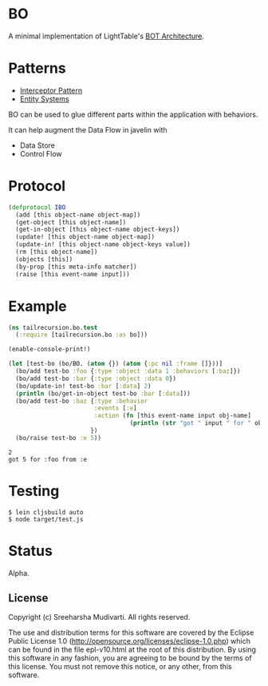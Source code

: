 # BO

A minimal implementation of LightTable's [BOT Architecture](http://www.chris-granger.com/2013/01/24/the-ide-as-data/).

# Patterns

* [Interceptor Pattern](https://en.wikipedia.org/wiki/Interceptor_pattern)
* [Entity Systems](http://entity-systems.wikidot.com/rdbms-with-code-in-systems)

BO can be used to glue different parts within the application with behaviors.

It can help augment the Data Flow in javelin with

* Data Store
* Control Flow

# Protocol

```clojure
(defprotocol IBO
  (add [this object-name object-map])
  (get-object [this object-name])
  (get-in-object [this object-name object-keys])
  (update! [this object-name object-map])
  (update-in! [this object-name object-keys value])
  (rm [this object-name])
  (objects [this])
  (by-prop [this meta-info matcher])
  (raise [this event-name input]))
```

# Example

```clojure
(ns tailrecursion.bo.test
  (:require [tailrecursion.bo :as bo]))

(enable-console-print!)

(let [test-bo (bo/BO. (atom {}) (atom {:pc nil :frame []}))]
  (bo/add test-bo :foo {:type :object :data 1 :behaviors [:baz]})
  (bo/add test-bo :bar {:type :object :data 0})
  (bo/update-in! test-bo :bar [:data] 2)
  (println (bo/get-in-object test-bo :bar [:data]))
  (bo/add test-bo :baz {:type :behavior
                        :events [:e]
                        :action (fn [this event-name input obj-name]
                                  (println (str "got " input " for " obj-name " from " event-name)))
                       })
  (bo/raise test-bo :e 5))
```

```
2
got 5 for :foo from :e
```

# Testing

```
$ lein cljsbuild auto
$ node target/test.js
```

# Status

Alpha.

## License

Copyright (c) Sreeharsha Mudivarti. All rights reserved.

The use and distribution terms for this software are
covered by the Eclipse Public License 1.0
(http://opensource.org/licenses/eclipse-1.0.php) which can be
found in the file epl-v10.html at the root of this
distribution. By using this software in any fashion, you are
agreeing to be bound by the terms of this license. You must not
remove this notice, or any other, from this software.

